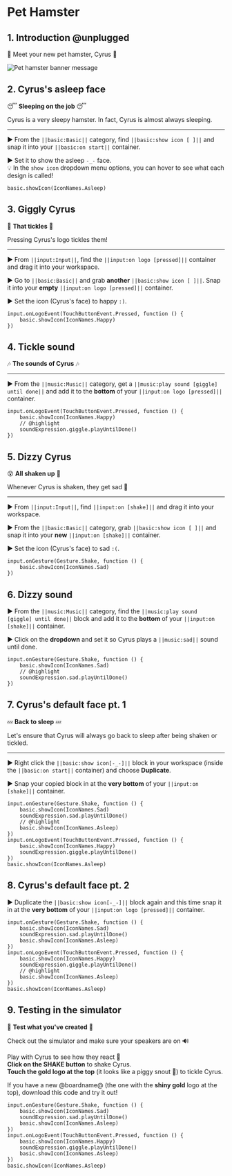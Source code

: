 # Pet Hamster

## 1. Introduction @unplugged

👋 Meet your new pet hamster, Cyrus 🐹

![Pet hamster banner message](/static/mb/projects/pet-hamster.png)

## 2. Cyrus's asleep face

😴 **Sleeping on the job** 😴

Cyrus is a very sleepy hamster. In fact, Cyrus is almost always sleeping.

---

► From the ``||basic:Basic||`` category, find ``||basic:show icon [ ]||`` and snap it into your ``||basic:on start||`` container.

► Set it to show the asleep ``-_-`` face.  
💡 In the ``show icon`` dropdown menu options, you can hover to see what each design is called!

```blocks
basic.showIcon(IconNames.Asleep)
```

## 3. Giggly Cyrus

🤣 **That tickles** 🤣

Pressing Cyrus's logo tickles them!

---

► From ``||input:Input||``, find the ``||input:on logo [pressed]||`` container and drag it into your workspace.

► Go to ``||basic:Basic||`` and grab **another** ``||basic:show icon [ ]||``. Snap it into your **empty** ``||input:on logo [pressed]||`` container.

► Set the icon (Cyrus's face) to happy ``:)``.

```blocks
input.onLogoEvent(TouchButtonEvent.Pressed, function () {
    basic.showIcon(IconNames.Happy)
})
```

## 4. Tickle sound

🎶 **The sounds of Cyrus** 🎶

---

► From the ``||music:Music||`` category, get a ``||music:play sound [giggle] until done||`` and add it to the **bottom** of your ``||input:on logo [pressed]||`` container.

```blocks
input.onLogoEvent(TouchButtonEvent.Pressed, function () {
    basic.showIcon(IconNames.Happy)
    // @highlight
    soundExpression.giggle.playUntilDone()
})
```

## 5. Dizzy Cyrus

😵 **All shaken up** 💫

Whenever Cyrus is shaken, they get sad 🙁

---

► From ``||input:Input||``, find ``||input:on [shake]||`` and drag it into your workspace.

► From the ``||basic:Basic||`` category, grab ``||basic:show icon [ ]||`` and snap it into your **new** ``||input:on [shake]||`` container.

► Set the icon (Cyrus's face) to sad ``:(``.

```blocks
input.onGesture(Gesture.Shake, function () {
    basic.showIcon(IconNames.Sad)
})
```

## 6. Dizzy sound

► From the ``||music:Music||`` category, find the ``||music:play sound [giggle] until done||`` block and add it to the **bottom** of your ``||input:on [shake]||`` container.

► Click on the **dropdown** and set it so Cyrus plays a ``||music:sad||`` sound until done.

```blocks
input.onGesture(Gesture.Shake, function () {
    basic.showIcon(IconNames.Sad)
    // @highlight
    soundExpression.sad.playUntilDone()
})
```

## 7. Cyrus's default face pt. 1

💤 **Back to sleep** 💤

Let's ensure that Cyrus will always go back to sleep after being shaken or tickled.

---

► Right click the ``||basic:show icon[-_-]||`` block in your workspace (inside the ``||basic:on start||`` container) and choose **Duplicate**.

► Snap your copied block in at the **very bottom** of your ``||input:on [shake]||`` container.

```blocks
input.onGesture(Gesture.Shake, function () {
    basic.showIcon(IconNames.Sad)
    soundExpression.sad.playUntilDone()
    // @highlight
    basic.showIcon(IconNames.Asleep)
})
input.onLogoEvent(TouchButtonEvent.Pressed, function () {
    basic.showIcon(IconNames.Happy)
    soundExpression.giggle.playUntilDone()
})
basic.showIcon(IconNames.Asleep)
```

## 8. Cyrus's default face pt. 2

► Duplicate the ``||basic:show icon[-_-]||`` block again and this time snap it in at the **very bottom** of your ``||input:on logo [pressed]||`` container.

```blocks
input.onGesture(Gesture.Shake, function () {
    basic.showIcon(IconNames.Sad)
    soundExpression.sad.playUntilDone()
    basic.showIcon(IconNames.Asleep)
})
input.onLogoEvent(TouchButtonEvent.Pressed, function () {
    basic.showIcon(IconNames.Happy)
    soundExpression.giggle.playUntilDone()
    // @highlight
    basic.showIcon(IconNames.Asleep)
})
basic.showIcon(IconNames.Asleep)
```

## 9. Testing in the simulator

🐾 **Test what you've created** 🐾

Check out the simulator and make sure your speakers are on 🔊

Play with Cyrus to see how they react 🐹  
**Click on the SHAKE button** to shake Cyrus.  
**Touch the gold logo at the top** (it looks like a piggy snout 🐽) to tickle Cyrus.

If you have a new @boardname@ (the one with the **shiny gold** logo at the top), download this code and try it out!

```blocks
input.onGesture(Gesture.Shake, function () {
    basic.showIcon(IconNames.Sad)
    soundExpression.sad.playUntilDone()
    basic.showIcon(IconNames.Asleep)
})
input.onLogoEvent(TouchButtonEvent.Pressed, function () {
    basic.showIcon(IconNames.Happy)
    soundExpression.giggle.playUntilDone()
    basic.showIcon(IconNames.Asleep)
})
basic.showIcon(IconNames.Asleep)
```